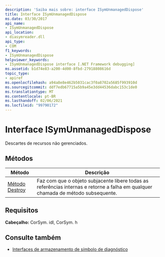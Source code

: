```yaml
---
description: 'Saiba mais sobre: interface ISymUnmanagedDispose'
title: Interface ISymUnmanagedDispose
ms.date: 03/30/2017
api_name:
- ISymUnmanagedDispose
api_location:
- diasymreader.dll
api_type:
- COM
f1_keywords:
- ISymUnmanagedDispose
helpviewer_keywords:
- ISymUnmanagedDispose interface [.NET Framework debugging]
ms.assetid: b1d74e83-a200-4d00-8fbd-27918808616d
topic_type:
- apiref
ms.openlocfilehash: a94a8e8e462b5031cac3f0a8702a5685f993910d
ms.sourcegitcommit: ddf7edb67715a5b9a45e3dd44536dabc153c1de0
ms.translationtype: MT
ms.contentlocale: pt-BR
ms.lasthandoff: 02/06/2021
ms.locfileid: "99790172"
---
```

# <a name="isymunmanageddispose-interface"></a>Interface ISymUnmanagedDispose

Descartes de recursos não gerenciados.  
  
## <a name="methods"></a>Métodos  
  
|Método|Descrição|  
|------------|-----------------|  
|[Método Destroy](isymunmanageddispose-destroy-method.md)|Faz com que o objeto subjacente libere todas as referências internas e retorne a falha em qualquer chamada de método subsequente.|  
  
## <a name="requirements"></a>Requisitos  

 **Cabeçalho:** CorSym. idl, CorSym. h  
  
## <a name="see-also"></a>Consulte também

- [Interfaces de armazenamento de símbolo de diagnóstico](diagnostics-symbol-store-interfaces.md)

